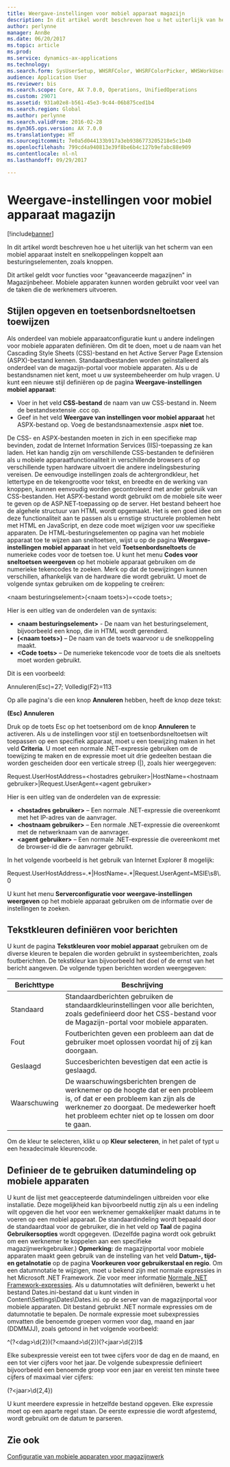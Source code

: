 ```yaml
---
title: Weergave-instellingen voor mobiel apparaat magazijn
description: In dit artikel wordt beschreven hoe u het uiterlijk van het scherm van een mobiel apparaat instelt en snelkoppelingen koppelt aan besturingselementen, zoals knoppen.
author: perlynne
manager: AnnBe
ms.date: 06/20/2017
ms.topic: article
ms.prod: 
ms.service: dynamics-ax-applications
ms.technology: 
ms.search.form: SysUserSetup, WHSRFColor, WHSRFColorPicker, WHSWorkUserDisplaySettings
audience: Application User
ms.reviewer: bis
ms.search.scope: Core, AX 7.0.0, Operations, UnifiedOperations
ms.custom: 29071
ms.assetid: 931a02e8-b561-45e3-9c44-06b875ced1b4
ms.search.region: Global
ms.author: perlynne
ms.search.validFrom: 2016-02-28
ms.dyn365.ops.version: AX 7.0.0
ms.translationtype: HT
ms.sourcegitcommit: 7e0a5d044133b917a3eb9386773205218e5c1b40
ms.openlocfilehash: 799cd4a940813e39f8be6b4c127b9efabc88e909
ms.contentlocale: nl-nl
ms.lasthandoff: 09/29/2017

---
```


# <a name="warehouse-mobile-device-display-settings"></a>Weergave-instellingen voor mobiel apparaat magazijn

[!include[banner](../includes/banner.md)]


In dit artikel wordt beschreven hoe u het uiterlijk van het scherm van een mobiel apparaat instelt en snelkoppelingen koppelt aan besturingselementen, zoals knoppen. 

Dit artikel geldt voor functies voor "geavanceerde magazijnen" in Magazijnbeheer. Mobiele apparaten kunnen worden gebruikt voor veel van de taken die de werknemers uitvoeren.

## <a name="specify-styles-and-map-keyboard-shortcuts"></a>Stijlen opgeven en toetsenbordsneltoetsen toewijzen
Als onderdeel van mobiele apparaatconfiguratie kunt u andere indelingen voor mobiele apparaten definiëren. Om dit te doen, moet u de naam van het Cascading Style Sheets (CSS)-bestand en het Active Server Page Extension (ASPX)-bestand kennen. Standaardbestanden worden geïnstalleerd als onderdeel van de magazijn-portal voor mobiele apparaten. Als u de bestandsnamen niet kent, moet u uw systeembeheerder om hulp vragen. U kunt een nieuwe stijl definiëren op de pagina **Weergave-instellingen mobiel apparaat**:

-    Voer in het veld **CSS-bestand** de naam van uw CSS-bestand in. Neem de bestandsextensie .ccc op.
-   Geef in het veld **Weergave van instellingen voor mobiel apparaat** het ASPX-bestand op. Voeg de bestandsnaamextensie .aspx **niet** toe.

De CSS- en ASPX-bestanden moeten in zich in een specifieke map bevinden, zodat de Internet Information Services (IIS)-toepassing ze kan laden. Het kan handig zijn om verschillende CSS-bestanden te definiëren als u mobiele apparaatfunctionaliteit in verschillende browsers of op verschillende typen hardware uitvoert die andere indelingsbesturing vereisen. De eenvoudige instellingen zoals de achtergrondkleur, het lettertype en de tekengrootte voor tekst, en breedte en de werking van knoppen, kunnen eenvoudig worden gecontroleerd met ander gebruik van CSS-bestanden. Het ASPX-bestand wordt gebruikt om de mobiele site weer te geven op de ASP.NET-toepassing op de server. Het bestand beheert hoe de algehele structuur van HTML wordt opgemaakt. Het is een goed idee om deze functionaliteit aan te passen als u ernstige structurele problemen hebt met HTML en JavaScript, en deze code moet wijzigen voor uw specifieke apparaten. De HTML-besturingselementen op pagina van het mobiele apparaat toe te wijzen aan sneltoetsen, wijst u op de pagina **Weergave-instellingen mobiel apparaat** in het veld **Toetsenbordsneltoets** de numerieke codes voor de toetsen toe. U kunt het menu **Codes voor sneltoetsen weergeven** op het mobiele apparaat gebruiken om de numerieke tekencodes te zoeken. Merk op dat de toewijzingen kunnen verschillen, afhankelijk van de hardware die wordt gebruikt. U moet de volgende syntax gebruiken om de koppeling te creëren:

&lt;naam besturingselement&gt;(&lt;naam toets&gt;)=&lt;code toets&gt;;

Hier is een uitleg van de onderdelen van de syntaxis:

-   **&lt;naam besturingselement&gt;** - De naam van het besturingselement, bijvoorbeeld een knop, die in HTML wordt gerenderd.
-   **(&lt;naam toets&gt;)** – De naam van de toets waarvoor u de snelkoppeling maakt.
-   **&lt;Code toets&gt;** – De numerieke tekencode voor de toets die als sneltoets moet worden gebruikt.

Dit is een voorbeeld:

Annuleren(Esc)=27; Volledig(F2)=113

Op alle pagina's die een knop **Annuleren** hebben, heeft de knop deze tekst:

**(Esc) Annuleren**

Druk op de toets Esc op het toetsenbord om de knop **Annuleren** te activeren. Als u de instellingen voor stijl en toetsenbordsneltoetsen wilt toepassen op een specifiek apparaat, moet u een toewijzing maken in het veld **Criteria**. U moet een normale .NET-expressie gebruiken om de toewijzing te maken en de expressie moet uit drie gedeelten bestaan die worden gescheiden door een verticale streep (|), zoals hier weergegeven:

Request.UserHostAddress=&lt;hostadres gebruiker&gt;|HostName=&lt;hostnaam gebruiker&gt;|Request.UserAgent=&lt;agent gebruiker&gt;

Hier is een uitleg van de onderdelen van de expressie:

-   **&lt;hostadres gebruiker&gt;** – Een normale .NET-expressie die overeenkomt met het IP-adres van de aanvrager.
-   **&lt;hostnaam gebruiker&gt;** – Een normale .NET-expressie die overeenkomt met de netwerknaam van de aanvrager.
-   **&lt;agent gebruiker&gt;** – Een normale .NET-expressie die overeenkomt met de browser-id die de aanvrager gebruikt.

In het volgende voorbeeld is het gebruik van Internet Explorer 8 mogelijk:

Request.UserHostAddress=.\*|HostName=.\*|Request.UserAgent=MSIE\\s8\\.0

U kunt het menu **Serverconfiguratie voor weergave-instellingen weergeven** op het mobiele apparaat gebruiken om de informatie over de instellingen te zoeken.

## <a name="define-text-colors-for-messages"></a>Tekstkleuren definiëren voor berichten
U kunt de pagina **Tekstkleuren voor mobiel apparaat** gebruiken om de diverse kleuren te bepalen die worden gebruikt in systeemberichten, zoals foutberichten. De tekstkleur kan bijvoorbeeld het doel of de ernst van het bericht aangeven. De volgende typen berichten worden weergegeven:

| Berichttype | Beschrijving                                                                                                                                                                            |
|--------------|----------------------------------------------------------------------------------------------------------------------------------------------------------------------------------------|
| Standaard      | Standaardberichten gebruiken de standaardkleurinstellingen voor alle berichten, zoals gedefinieerd door het CSS-bestand voor de Magazijn-portal voor mobiele apparaten.                                                   |
| Fout        | Foutberichten geven een probleem aan dat de gebruiker moet oplossen voordat hij of zij kan doorgaan.                                                                                             |
| Geslaagd      | Succesberichten bevestigen dat een actie is geslaagd.                                                                                                                                |
| Waarschuwing      | De waarschuwingsberichten brengen de werknemer op de hoogte dat er een probleem is, of dat er een probleem kan zijn als de werknemer zo doorgaat. De medewerker hoeft het probleem echter niet op te lossen om door te gaan. |

Om de kleur te selecteren, klikt u op **Kleur selecteren**, in het palet of typt u een hexadecimale kleurencode.

## <a name="define-the-date-format-to-use-on-mobile-devices"></a>Definieer de te gebruiken datumindeling op mobiele apparaten
U kunt de lijst met geaccepteerde datumindelingen uitbreiden voor elke installatie. Deze mogelijkheid kan bijvoorbeeld nuttig zijn als u een indeling wilt opgeven die het voor een werknemer gemakkelijker maakt datums in te voeren op een mobiel apparaat. De standaardindeling wordt bepaald door de standaardtaal voor de gebruiker, die in het veld op **Taal** de pagina **Gebruikersopties** wordt opgegeven. (Dezelfde pagina wordt ook gebruikt om een werknemer te koppelen aan een specifieke magazijnwerkgebruiker.) **Opmerking:** de magazijnportal voor mobiele apparaten maakt geen gebruik van de instelling van het veld **Datum-, tijd- en getalnotatie** op de pagina **Voorkeuren voor gebruikerstaal en regio**. Om een datumnotatie te wijzigen, moet u bekend zijn met normale expressies in het Microsoft .NET Framework. Zie voor meer informatie [Normale .NET Framework-expressies](http://go.microsoft.com/fwlink/?LinkId=391260). Als u datumnotaties wilt definiëren, bewerkt u het bestand Dates.ini-bestand dat u kunt vinden in Content\\Settings\Dates\\Dates.ini. op de server van de magazijnportal voor mobiele apparaten. Dit bestand gebruikt .NET normale expressies om de datumnotatie te bepalen. De normale expressie moet subexpressies omvatten die benoemde groepen vormen voor dag, maand en jaar (DDMMJJ), zoals getoond in het volgende voorbeeld:

^(?&lt;dag&gt;\\d{2})(?&lt;maand&gt;\\d{2})(?&lt;jaar&gt;\\d{2})$

Elke subexpressie vereist een tot twee cijfers voor de dag en de maand, en een tot vier cijfers voor het jaar. De volgende subexpressie definieert bijvoorbeeld een benoemde groep voor een jaar en vereist ten minste twee cijfers of maximaal vier cijfers:

(?&lt;jaar&gt;\\d{2,4})

U kunt meerdere expressie in hetzelfde bestand opgeven. Elke expressie moet op een aparte regel staan. De eerste expressie die wordt afgestemd, wordt gebruikt om de datum te parseren.

<a name="see-also"></a>Zie ook
--------

[Configuratie van mobiele apparaten voor magazijnwerk](configure-mobile-devices-warehouse.md)




